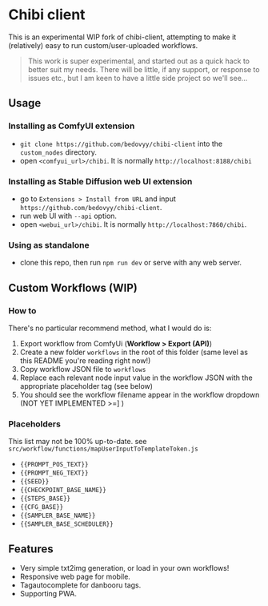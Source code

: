 # Chibi client
This is an experimental WIP fork of chibi-client, attempting to make it (relatively) easy to run custom/user-uploaded workflows.

> This work is super experimental, and started out as a quick hack to better suit my needs. There will be little, if any support, or response to issues etc., but I am keen to have a little side project so we'll see...

## Usage

### Installing as ComfyUI extension
- `git clone https://github.com/bedovyy/chibi-client` into the `custom_nodes` directory.
- open `<comfyui_url>/chibi`. It is normally `http://localhost:8188/chibi`

### Installing as Stable Diffusion web UI extension
- go to `Extensions > Install from URL` and input `https://github.com/bedovyy/chibi-client`.
- run web UI with `--api` option.
- open `<webui_url>/chibi`. It is normally `http://localhost:7860/chibi`.

### Using as standalone
- clone this repo, then run `npm run dev` or serve with any web server.

## Custom Workflows (WIP)
### How to
There's no particular recommend method, what I would do is:

1. Export workflow from ComfyUi (**Workflow > Export (API)**)
2. Create a new folder `workflows` in the root of this folder (same level as this README you're reading right now!)
3. Copy workflow JSON file to `workflows`
4. Replace each relevant node input value in the workflow JSON with the appropriate placeholder tag (see below)
5. You should see the workflow filename appear in the workflow dropdown (NOT YET IMPLEMENTED >=] )

### Placeholders
This list may not be 100% up-to-date. see `src/workflow/functions/mapUserInputToTemplateToken.js`

- `{{PROMPT_POS_TEXT}}`
- `{{PROMPT_NEG_TEXT}}`
- `{{SEED}}`
- `{{CHECKPOINT_BASE_NAME}}`
- `{{STEPS_BASE}}`
- `{{CFG_BASE}}`
- `{{SAMPLER_BASE_NAME}}`
- `{{SAMPLER_BASE_SCHEDULER}}`

## Features
- Very simple txt2img generation, or load in your own workflows!
- Responsive web page for mobile.
- Tagautocomplete for danbooru tags.
- Supporting PWA.